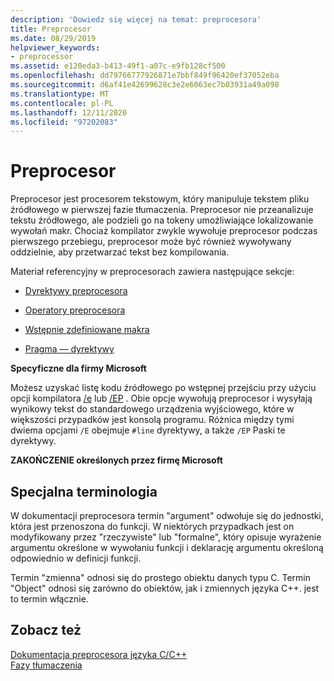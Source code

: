 ```yaml
---
description: 'Dowiedz się więcej na temat: preprocesora'
title: Preprocesor
ms.date: 08/29/2019
helpviewer_keywords:
- preprocessor
ms.assetid: e120eda3-b413-49f1-a07c-e9fb128cf500
ms.openlocfilehash: dd79766777926871e7bbf849f96420ef37052eba
ms.sourcegitcommit: d6af41e42699628c3e2e6063ec7b03931a49a098
ms.translationtype: MT
ms.contentlocale: pl-PL
ms.lasthandoff: 12/11/2020
ms.locfileid: "97202083"
---
```

# <a name="preprocessor"></a>Preprocesor

Preprocesor jest procesorem tekstowym, który manipuluje tekstem pliku źródłowego w pierwszej fazie tłumaczenia. Preprocesor nie przeanalizuje tekstu źródłowego, ale podzieli go na tokeny umożliwiające lokalizowanie wywołań makr. Chociaż kompilator zwykle wywołuje preprocesor podczas pierwszego przebiegu, preprocesor może być również wywoływany oddzielnie, aby przetwarzać tekst bez kompilowania.

Materiał referencyjny w preprocesorach zawiera następujące sekcje:

- [Dyrektywy preprocesora](../preprocessor/preprocessor-directives.md)

- [Operatory preprocesora](../preprocessor/preprocessor-operators.md)

- [Wstępnie zdefiniowane makra](../preprocessor/predefined-macros.md)

- [Pragma — dyrektywy](../preprocessor/pragma-directives-and-the-pragma-keyword.md)

**Specyficzne dla firmy Microsoft**

Możesz uzyskać listę kodu źródłowego po wstępnej przejściu przy użyciu opcji kompilatora [/e](../build/reference/e-preprocess-to-stdout.md) lub [/EP](../build/reference/ep-preprocess-to-stdout-without-hash-line-directives.md) . Obie opcje wywołują preprocesor i wysyłają wynikowy tekst do standardowego urządzenia wyjściowego, które w większości przypadków jest konsolą programu. Różnica między tymi dwiema opcjami `/E` obejmuje `#line` dyrektywy, a także `/EP` Paski te dyrektywy.

**ZAKOŃCZENIE określonych przez firmę Microsoft**

## <a name="special-terminology"></a><a name="_predir_special_terminology"></a> Specjalna terminologia

W dokumentacji preprocesora termin "argument" odwołuje się do jednostki, która jest przenoszona do funkcji. W niektórych przypadkach jest on modyfikowany przez "rzeczywiste" lub "formalne", który opisuje wyrażenie argumentu określone w wywołaniu funkcji i deklarację argumentu określoną odpowiednio w definicji funkcji.

Termin "zmienna" odnosi się do prostego obiektu danych typu C. Termin "Object" odnosi się zarówno do obiektów, jak i zmiennych języka C++. jest to termin włącznie.

## <a name="see-also"></a>Zobacz też

[Dokumentacja preprocesora języka C/C++](../preprocessor/c-cpp-preprocessor-reference.md)\
[Fazy tłumaczenia](../preprocessor/phases-of-translation.md)
